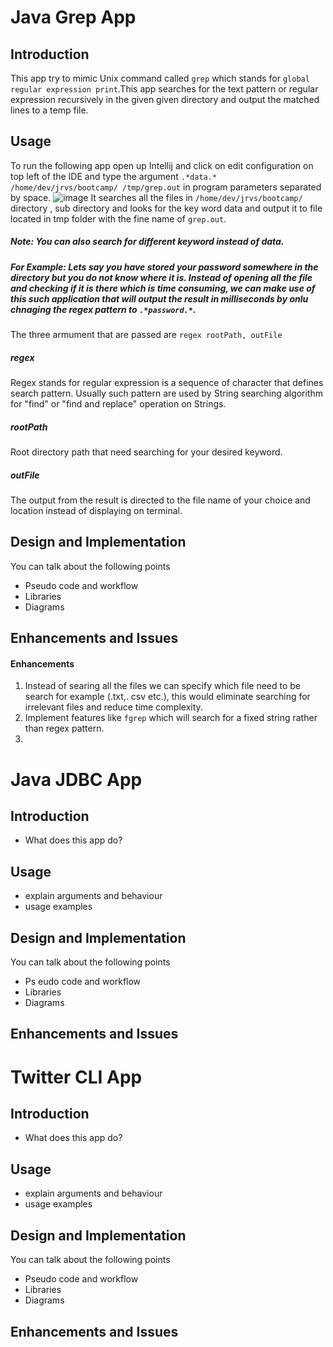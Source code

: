# Java Grep App
  ## Introduction
  This app try to mimic Unix command called `grep` which stands for `global regular expression print`.This app searches for the text pattern or regular expression recursively in the given given directory and output the matched  lines to a temp file.
  ## Usage
  To run the following app open up Intellij and click on edit configuration on top left of the IDE and type the argument `.*data.* /home/dev/jrvs/bootcamp/ /tmp/grep.out` in program parameters separated by space.
  ![image](https://user-images.githubusercontent.com/51926543/60534768-90eb9680-9cd0-11e9-839b-b329ef2b90ba.png)
  It searches all the files in `/home/dev/jrvs/bootcamp/`  directory , sub directory and looks for the key word data and output it to file located in tmp folder with the fine name of `grep.out`.
  ##### Note: You can also search for different keyword instead of data.
  ##### For Example: Lets say you have stored your password somewhere in the directory but you do not know where it is. Instead of opening all the file and checking if it is there which is time consuming, we can make use of this such application that will output the result in milliseconds by onlu chnaging the regex pattern to `.*password.*`.
The three armument that are passed are `regex rootPath, outFile`
##### regex
Regex stands for regular expression is a sequence of character that defines search pattern. Usually such pattern are used by String searching algorithm  for "find" or "find and replace" operation on Strings.
##### rootPath
Root directory path that need searching for your desired keyword.
##### outFile
The output from the result is directed to the file name of your choice and location instead of displaying on terminal.
  
  ## Design and Implementation
  You can talk about the following points
  - Pseudo code and workflow
  - Libraries
  - Diagrams
  ## Enhancements and Issues
  #### Enhancements
  1. Instead of searing all the files we can specify which file need to be search for example (.txt,. csv etc.), this would eliminate searching for irrelevant files and reduce time complexity.
  2. Implement features like `fgrep` which will search for a fixed string rather than regex pattern. 
  3. 
  # Java JDBC App
  ## Introduction
  - What does this app do?
  ## Usage
  - explain arguments and behaviour
  - usage examples
  ## Design and Implementation
  You can talk about the following points
  - Ps eudo code and workflow
  - Libraries
  - Diagrams
  ## Enhancements and Issues
  # Twitter CLI App
  ## Introduction
  - What does this app do?
  ## Usage
  - explain arguments and behaviour
  - usage examples
  ## Design and Implementation
  You can talk about the following points
  - Pseudo code and workflow
  - Libraries
  - Diagrams
  ## Enhancements and Issues
<!--stackedit_data:
eyJoaXN0b3J5IjpbLTUyODg1NDMxMCwxOTY5NjE2NjIwLDE1Nz
cxMDc1OTIsOTE1ODE2Nzc2LC0yMDY0ODY1NDUyLC0xNTk3NzEy
MTEzLC0xOTc2MTgyNTMyLC0xMjMwOTM1NDEzLDI3NDY5MDM2MC
wxODA5OTE2MTk4LDEwNTEwMDMxMTBdfQ==
-->